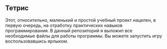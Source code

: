 ## Тетрис

Этот, относительно, маленький и простой учебный проект нацелен, в первую очередь, на отработку практических навыков программирования.
В данный репозиторий я выложил все необходимые файлы для работы программы. Вы можете запустить игру воспользовавшись ярлыком.

